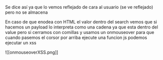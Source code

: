 Se dice así ya que lo vemos reflejado de cara al usuario (se ve reflejado) pero no se almacena 

En caso de que enodea con HTML el valor dentro del search vemos que si hacemos un payload lo interpreta como una cadena ya que esta dentro del value pero si cerramos con comillas y usamos un onmouseover para que cuando pasemos el corsor por arriba ejecute una funcion js podemos ejecutar un xss 

![[onmouseoverXSS.png]]